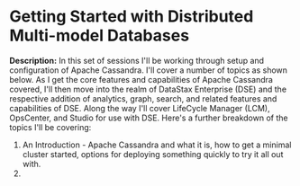 # Getting Started with Distributed Multi-model Databases

**Description:** In this set of sessions I'll be working through setup and configuration of Apache Cassandra. I'll cover a number of topics as shown below. As I get the core features and capabilities of Apache Cassandra covered, I'll then move into the realm of DataStax Enterprise (DSE) and the respective addition of analytics, graph, search, and related features and capabilities of DSE. Along the way I'll cover LifeCycle Manager (LCM), OpsCenter, and Studio for use with DSE. Here's a further breakdown of the topics I'll be covering:

1. An Introduction - Apache Cassandra and what it is, how to get a minimal cluster started, options for deploying something quickly to try it all out with.
2. 